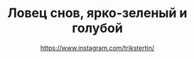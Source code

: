---
title: Ловец снов, ярко-зеленый и голубой
description: Ловец снов, 12 см
author: https://www.instagram.com/trikstertin/
cost: 6000₸
---